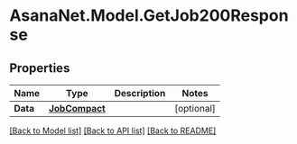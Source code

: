 # AsanaNet.Model.GetJob200Response

## Properties

Name | Type | Description | Notes
------------ | ------------- | ------------- | -------------
**Data** | [**JobCompact**](JobCompact.md) |  | [optional] 

[[Back to Model list]](../README.md#documentation-for-models) [[Back to API list]](../README.md#documentation-for-api-endpoints) [[Back to README]](../README.md)

